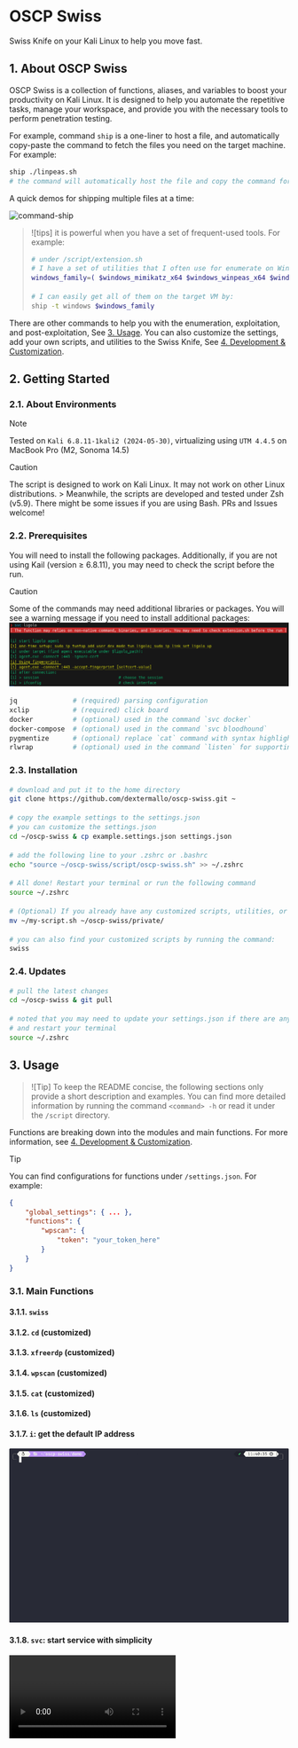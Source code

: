 # OSCP Swiss

Swiss Knife on your Kali Linux to help you move fast.

## 1. About OSCP Swiss

OSCP Swiss is a collection of functions, aliases, and variables to boost your productivity on Kali Linux. It is designed to help you automate the repetitive tasks, manage your workspace, and provide you with the necessary tools to perform penetration testing.

For example, command `ship` is a one-liner to host a file, and automatically copy-paste the command to fetch the files you need on the target machine. For example:

```bash
ship ./linpeas.sh
# the command will automatically host the file and copy the command for fetching to your click board automatically. All you need is to paste it on the target machine :)
```

A quick demos for shipping multiple files at a time:

![command-ship](demo/command-ship.gif)

> ![tips]
> it is powerful when you have a set of frequent-used tools. For example:
> ```bash
> # under /script/extension.sh
> # I have a set of utilities that I often use for enumerate on Windows
> windows_family=( $windows_mimikatz_x64 $windows_winpeas_x64 $windows_powerview $windows_powerup ... )
> 
> # I can easily get all of them on the target VM by:
> ship -t windows $windows_family
> ```

There are other commands to help you with the enumeration, exploitation, and post-exploitation, See [3. Usage](#3-usage). You can also customize the settings, add your own scripts, and utilities to the Swiss Knife, See [4. Development & Customization](#4-development--customization). 

## 2. Getting Started

### 2.1. About Environments
>[!NOTE]
> Tested on `Kali 6.8.11-1kali2 (2024-05-30)`, virtualizing using `UTM 4.4.5` on MacBook Pro (M2, Sonoma 14.5)

>[!Caution]
> The script is designed to work on Kali Linux. It may not work on other Linux distributions. > Meanwhile, the scripts are developed and tested under Zsh (v5.9). There might be some issues if you are using Bash. PRs and Issues welcome!

### 2.2. Prerequisites

You will need to install the following packages. Additionally, if you are not using Kail (version ≥ 6.8.11), you may need to check the script before the run.

> [!CAUTION]
> Some of the commands may need additional libraries or packages. 
> You will see a warning message if you need to install additional packages:
> ![swiss](image/external-pacakge-hint.png)

```sh
jq              # (required) parsing configuration
xclip           # (required) click board
docker          # (optional) used in the command `svc docker`
docker-compose  # (optional) used in the command `svc bloodhound`
pygmentize      # (optional) replace `cat` command with syntax highlighting
rlwrap          # (optional) used in the command `listen` for supporting arrow keys
```

### 2.3. Installation

```bash
# download and put it to the home directory
git clone https://github.com/dextermallo/oscp-swiss.git ~

# copy the example settings to the settings.json
# you can customize the settings.json
cd ~/oscp-swiss & cp example.settings.json settings.json

# add the following line to your .zshrc or .bashrc
echo "source ~/oscp-swiss/script/oscp-swiss.sh" >> ~/.zshrc

# All done! Restart your terminal or run the following command
source ~/.zshrc

# (Optional) If you already have any customized scripts, utilities, or wordlist, you can put them in the following directories:
mv ~/my-script.sh ~/oscp-swiss/private/

# you can also find your customized scripts by running the command:
swiss
```

### 2.4. Updates

```bash
# pull the latest changes
cd ~/oscp-swiss & git pull

# noted that you may need to update your settings.json if there are any changes
# and restart your terminal
source ~/.zshrc
```

## 3. Usage

> ![Tip]
> To keep the README concise, the following sections only provide a short description and examples. You can find more detailed information by running the command `<command> -h` or read it under the `/script` directory.

Functions are breaking down into the modules and main functions. For more information, see [4. Development & Customization](#4-development--customization).

>[!TIP]
> You can find configurations for functions under `/settings.json`. For example:
> ```json
> {
>     "global_settings": { ... },
>     "functions": {
>         "wpscan": {
>             "token": "your_token_here"
>         }
>     }
> }
> ```

### 3.1. Main Functions

#### 3.1.1. `swiss`
#### 3.1.2. `cd` (customized)
#### 3.1.3. `xfreerdp` (customized)
#### 3.1.4. `wpscan` (customized)
#### 3.1.5. `cat` (customized)
#### 3.1.6. `ls` (customized)
#### 3.1.7. `i`: get the default IP address

![command-i](demo/command-i.gif)

#### 3.1.8. `svc`: start service with simplicity

<video src='demo/command-svc.mov'/>

#### 3.1.9. `ship`: killer tool for file transfer

<video src='demo/command-ship.mov'/>

#### 3.1.10. `listen`: wrap the nc listener.

<video src='demo/command-listen.mov'/>

#### 3.1.7. About Variables
#### 3.1.8. About Extension


### 3.5. Module/bruteforce

## 4. Development & Customization

Here are the key structure for swiss:

```md
.
├── data             # (Private) common data/material for testing 
│   ├── ...
│   └── test.jpg
├── private          # (Private) you can put your customized script, ovpn file, etc.
│   ├── myscript.sh
│   └── lab.ovpn
├── script           #  (Public) main script for swiss
├── utils            # (Private) put your binaries, compiled files, utilities (e.g., pspy)
│   └── ...
├── wordlist         # (Private) custom wordlist
└── settings.json
```

## 5. License

This project is licensed under the MIT License - see the [LICENSE.md](LICENSE.md) file for details

<!-- ## Acknowledgments -->